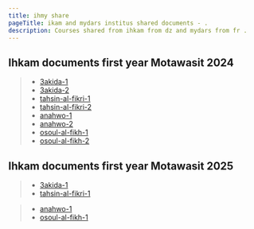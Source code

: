 ```yaml
---
title: ihmy share
pageTitle: ikam and mydars institus shared documents - .
description: Courses shared from ihkam from dz and mydars from fr .
---
```


## Ihkam documents first year Motawasit 2024 

> * [3akida-1](./docs/3akida )
> * [3akida-2](./docs/3akida-2 )
> * [tahsin-al-fikri-1](./docs/tahsin-al-fikri )
> * [tahsin-al-fikri-2](./docs/tahsin-al-fikri-2 )
> * [anahwo-1](./docs/anahwo )
> * [anahwo-2](./docs/anahwo-2 )
> * [osoul-al-fikh-1](./docs/osoul-al-fikh )
> * [osoul-al-fikh-2](./docs/osoul-al-fikh-2 )

## Ihkam documents first year Motawasit 2025 

> * [3akida-1](./docs/3akida-25 )
> * [tahsin-al-fikri-1](./docs/tahsin-al-fikri-25 )

> * [anahwo-1](./docs/anahwo-25 )
> * [osoul-al-fikh-1](./docs/osoul-al-fikh-25 )



